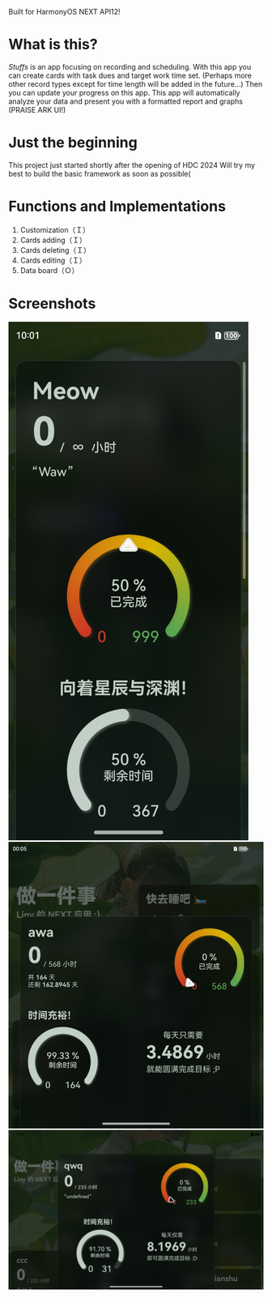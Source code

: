 Built for HarmonyOS NEXT API12!

# What is this?
*Stuffs* is an app focusing on recording and scheduling. With this app you can create cards with task dues and target work time set.
(Perhaps more other record types except for time length will be added in the future...)
Then you can update your progress on this app.
This app will automatically analyze your data and present you with a formatted report and graphs (PRAISE ARK UI!)

# Just the beginning
This project just started shortly after the opening of HDC 2024
Will try my best to build the basic framework as soon as possible(

# Functions and Implementations
1. Customization（Ｉ）
2. Cards adding（Ｉ）
3. Cards deleting（Ｉ）
4. Cards editing（Ｉ）
5. Data board（Ｏ）

# Screenshots
![Phone](Examples/Screenshot_Phone.png)
![Foldable](Examples/Screenshot_Foldable.png)
![Pad](Examples/Screenshot_Pad.png)
